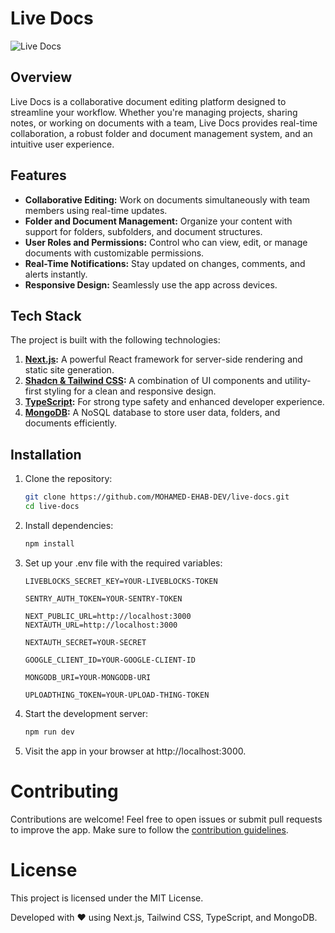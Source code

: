 # Live Docs

![Live Docs](https://github.com/user-attachments/assets/eaaeb1f0-22da-46be-9e29-9bef70e0039d)

## Overview

Live Docs is a collaborative document editing platform designed to streamline your workflow. Whether you're managing projects, sharing notes, or working on documents with a team, Live Docs provides real-time collaboration, a robust folder and document management system, and an intuitive user experience.

## Features

- **Collaborative Editing:** Work on documents simultaneously with team members using real-time updates.
- **Folder and Document Management:** Organize your content with support for folders, subfolders, and document structures.
- **User Roles and Permissions:** Control who can view, edit, or manage documents with customizable permissions.
- **Real-Time Notifications:** Stay updated on changes, comments, and alerts instantly.
- **Responsive Design:** Seamlessly use the app across devices.

## Tech Stack

The project is built with the following technologies:

1. **[Next.js](https://nextjs.org/):** A powerful React framework for server-side rendering and static site generation.
2. **[Shadcn & Tailwind CSS](https://ui.shadcn.com/):** A combination of UI components and utility-first styling for a clean and responsive design.
3. **[TypeScript](https://www.typescriptlang.org/):** For strong type safety and enhanced developer experience.
4. **[MongoDB](https://www.mongodb.com/):** A NoSQL database to store user data, folders, and documents efficiently.

## Installation

1. Clone the repository:

   ```bash
   git clone https://github.com/MOHAMED-EHAB-DEV/live-docs.git
   cd live-docs
   ```
2. Install dependencies:
    ```bash
    npm install
    ```
3. Set up your .env file with the required variables:
    ```env
    LIVEBLOCKS_SECRET_KEY=YOUR-LIVEBLOCKS-TOKEN
    
    SENTRY_AUTH_TOKEN=YOUR-SENTRY-TOKEN

    NEXT_PUBLIC_URL=http://localhost:3000
    NEXTAUTH_URL=http://localhost:3000

    NEXTAUTH_SECRET=YOUR-SECRET

    GOOGLE_CLIENT_ID=YOUR-GOOGLE-CLIENT-ID

    MONGODB_URI=YOUR-MONGODB-URI

    UPLOADTHING_TOKEN=YOUR-UPLOAD-THING-TOKEN

    ```
4. Start the development server:
    ```bash
    npm run dev
    ```
5. Visit the app in your browser at http://localhost:3000.

<h1>Contributing</h1>

Contributions are welcome! Feel free to open issues or submit pull requests to improve the app. Make sure to follow the [contribution guidelines](https://github.com/MOHAMED-EHAB-DEV/live-docs/blob/main/CONTRIBUTING.md).

<h1>License</h1>

This project is licensed under the MIT License.

Developed with ❤️ using Next.js, Tailwind CSS, TypeScript, and MongoDB.
